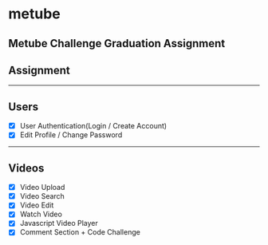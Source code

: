 # metube

## **Metube Challenge Graduation Assignment**

## Assignment

___

## Users
- [x] User Authentication(Login / Create Account)
- [x] Edit Profile / Change Password
---
## Videos
- [x] Video Upload
- [x] Video Search
- [x] Video Edit
- [x] Watch Video
- [x] Javascript Video Player
- [x] Comment Section + Code Challenge
